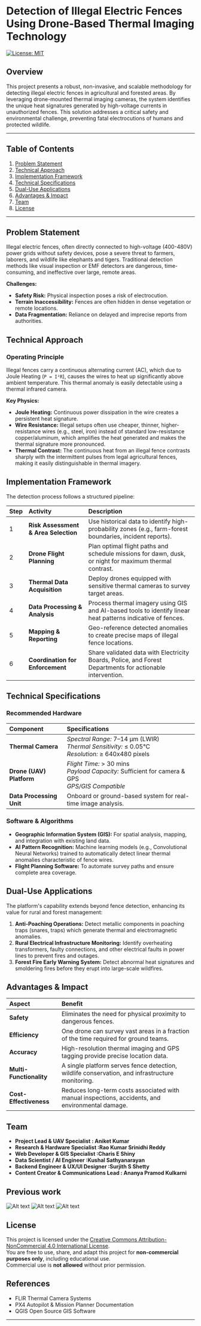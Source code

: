# Detection of Illegal Electric Fences Using Drone-Based Thermal Imaging Technology

[![License: MIT](https://img.shields.io/badge/License-MIT-yellow.svg)](https://opensource.org/licenses/MIT)

## Overview

This project presents a robust, non-invasive, and scalable methodology for detecting illegal electric fences in agricultural and forested areas. By leveraging drone-mounted thermal imaging cameras, the system identifies the unique heat signatures generated by high-voltage currents in unauthorized fences. This solution addresses a critical safety and environmental challenge, preventing fatal electrocutions of humans and protected wildlife.

---

## Table of Contents

1.  [Problem Statement](#problem-statement)
2.  [Technical Approach](#technical-approach)
3.  [Implementation Framework](#implementation-framework)
4.  [Technical Specifications](#technical-specifications)
5.  [Dual-Use Applications](#dual-use-applications)
6.  [Advantages & Impact](#advantages--impact)
7.  [Team](#team)
8. [License](#license)

---

## Problem Statement

Illegal electric fences, often directly connected to high-voltage (400-480V) power grids without safety devices, pose a severe threat to farmers, laborers, and wildlife like elephants and tigers. Traditional detection methods like visual inspection or EMF detectors are dangerous, time-consuming, and ineffective over large, remote areas.

**Challenges:**
- **Safety Risk:** Physical inspection poses a risk of electrocution.
- **Terrain Inaccessibility:** Fences are often hidden in dense vegetation or remote locations.
- **Data Fragmentation:** Reliance on delayed and imprecise reports from authorities.

## Technical Approach

### Operating Principle
Illegal fences carry a continuous alternating current (AC), which due to Joule Heating (`P = I²R`), causes the wires to heat up significantly above ambient temperature. This thermal anomaly is easily detectable using a thermal infrared camera.

**Key Physics:**
- **Joule Heating:** Continuous power dissipation in the wire creates a persistent heat signature.
- **Wire Resistance:** Illegal setups often use cheaper, thinner, higher-resistance wires (e.g., steel, iron) instead of standard low-resistance copper/aluminum, which amplifies the heat generated and makes the thermal signature more pronounced.
- **Thermal Contrast:** The continuous heat from an illegal fence contrasts sharply with the intermittent pulses from legal agricultural fences, making it easily distinguishable in thermal imagery.

## Implementation Framework

The detection process follows a structured pipeline:

| Step | Activity | Description |
| :--- | :--- | :--- |
| 1 | **Risk Assessment & Area Selection** | Use historical data to identify high-probability zones (e.g., farm-forest boundaries, incident reports). |
| 2 | **Drone Flight Planning** | Plan optimal flight paths and schedule missions for dawn, dusk, or night for maximum thermal contrast. |
| 3 | **Thermal Data Acquisition** | Deploy drones equipped with sensitive thermal cameras to survey target areas. |
| 4 | **Data Processing & Analysis** | Process thermal imagery using GIS and AI-based tools to identify linear heat patterns indicative of fences. |
| 5 | **Mapping & Reporting** | Geo-reference detected anomalies to create precise maps of illegal fence locations. |
| 6 | **Coordination for Enforcement** | Share validated data with Electricity Boards, Police, and Forest Departments for actionable intervention. |

## Technical Specifications

### Recommended Hardware
| Component | Specifications |
| :--- | :--- |
| **Thermal Camera** | *Spectral Range:* 7–14 µm (LWIR) <br> *Thermal Sensitivity:* ≤ 0.05°C <br> *Resolution:* ≥ 640x480 pixels |
| **Drone (UAV) Platform** | *Flight Time:* > 30 mins <br> *Payload Capacity:* Sufficient for camera & GPS <br> *GPS/GIS Compatible* |
| **Data Processing Unit** | Onboard or ground-based system for real-time image analysis. |

### Software & Algorithms
- **Geographic Information System (GIS):** For spatial analysis, mapping, and integration with existing land data.
- **AI Pattern Recognition:** Machine learning models (e.g., Convolutional Neural Networks) trained to automatically detect linear thermal anomalies characteristic of fence wires.
- **Flight Planning Software:** To automate survey paths and ensure complete area coverage.

## Dual-Use Applications

The platform's capability extends beyond fence detection, enhancing its value for rural and forest management:

1.  **Anti-Poaching Operations:** Detect metallic components in poaching traps (snares, traps) which generate thermal and electromagnetic anomalies.
2.  **Rural Electrical Infrastructure Monitoring:** Identify overheating transformers, faulty connections, and other electrical faults in power lines to prevent fires and outages.
3.  **Forest Fire Early Warning System:** Detect abnormal heat signatures and smoldering fires before they erupt into large-scale wildfires.

## Advantages & Impact

| Aspect | Benefit |
| :--- | :--- |
| **Safety** | Eliminates the need for physical proximity to dangerous fences. |
| **Efficiency** | One drone can survey vast areas in a fraction of the time required for ground teams. |
| **Accuracy** | High-resolution thermal imaging and GPS tagging provide precise location data. |
| **Multi-Functionality** | A single platform serves fence detection, wildlife conservation, and infrastructure monitoring. |
| **Cost-Effectiveness** | Reduces long-term costs associated with manual inspections, accidents, and environmental damage. |

## Team

- **Project Lead & UAV Specialist : Aniket Kumar**
- **Research & Hardware Specialist :Rao Kumar Srinidhi Reddy** 
- **Web Developer & GIS Specialist :Charis E Shiny**
- **Data Scientist / AI Engineer :Kushal Sathyanarayan** 
- **Backend Engineer & UX/UI Designer :Surjith S Shetty**
- **Content Creator & Communications Lead : Ananya Pramod Kulkarni**


## Previous work 
![Alt text](./1.jpg)
![Alt text](./2.jpg)
![Alt text](./3.jpg)

## License

This project is licensed under the [Creative Commons Attribution-NonCommercial 4.0 International License](https://creativecommons.org/licenses/by-nc/4.0/).  
You are free to use, share, and adapt this project for **non-commercial purposes only**, including educational use.  
Commercial use is **not allowed** without prior permission.


## References

- FLIR Thermal Camera Systems
- PX4 Autopilot & Mission Planner Documentation
- QGIS Open Source GIS Software

---
